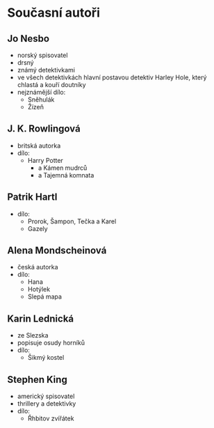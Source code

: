 # Současní autoři

## Jo Nesbo

- norský spisovatel
- drsný
- známý detektivkami
- ve všech detektivkách hlavní postavou detektiv Harley Hole, který chlastá a kouří doutníky
- nejznámější dílo:
	- Sněhulák
	- Žízeň


## J. K. Rowlingová

- britská autorka
- dílo:
	- Harry Potter
		- a Kámen mudrců
		- a Tajemná komnata

## Patrik Hartl

- dílo:
	- Prorok, Šampon, Tečka a Karel
	- Gazely

## Alena Mondscheinová

- česká autorka
- dílo:
	- Hana
	- Hotýlek
	- Slepá mapa

## Karin Lednická

- ze Slezska
- popisuje osudy horníků
- dílo:
	- Šikmý kostel

## Stephen King

- americký spisovatel
- thrillery a detektivky
- dílo:
	- Řhbitov zvířátek